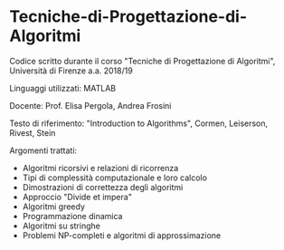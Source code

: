 # Tecniche-di-Progettazione-di-Algoritmi
Codice scritto durante il corso "Tecniche di Progettazione di Algoritmi", Università di Firenze a.a. 2018/19

Linguaggi utilizzati: MATLAB

Docente: Prof. Elisa Pergola, Andrea Frosini

Testo di riferimento: "Introduction to Algorithms", Cormen, Leiserson, Rivest, Stein

Argomenti trattati:
- Algoritmi ricorsivi e relazioni di ricorrenza
- Tipi di complessità computazionale e loro calcolo
- Dimostrazioni di correttezza degli algoritmi
- Approccio "Divide et impera"
- Algoritmi greedy
- Programmazione dinamica
- Algoritmi su stringhe
- Problemi NP-completi e algoritmi di approssimazione
